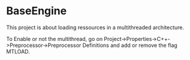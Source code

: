 # BaseEngine

This project is about loading ressources in a multithreaded architecture.

To Enable or not the multithread, go on Project->Properties->C++->Preprocessor->Preprocessor Definitions and
add or remove the flag MTLOAD.
